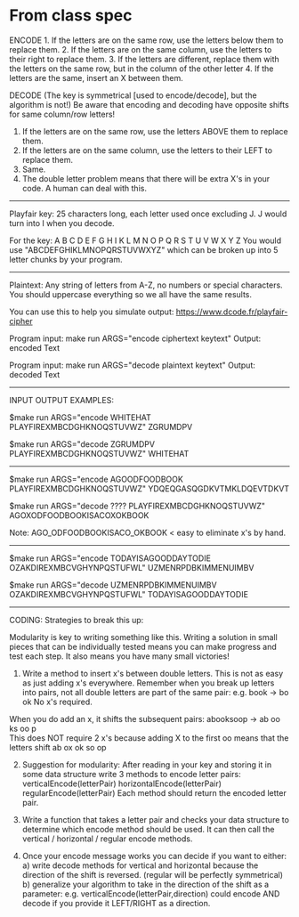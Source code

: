 # From class spec


ENCODE
    1. If the letters are on the same row, use the letters below them to replace them.
    2. If the letters are on the same column, use the letters to their right to replace them.
    3. If the letters are different, replace them with the letters on the same row, but in the column of the other letter
    4. If the letters are the same, insert an X between them.

DECODE (The key is symmetrical [used to encode/decode], but the algorithm is not!)
Be aware that encoding and decoding have opposite shifts for same column/row letters!
 1. If the letters are on the same row, use the letters ABOVE them to replace them.
 2. If the letters are on the same column, use the letters to their LEFT to replace them.
 3. Same.
4. The double letter problem means that there will be extra X's in your code. A human can deal with this.

___
Playfair key: 25 characters long, each letter used once excluding J. J would turn into I when you decode. 

For the key:
A B C D E
F G H I K
L M N O P
Q R S T U
V W X Y Z
You would use "ABCDEFGHIKLMNOPQRSTUVWXYZ" which can be broken up into 5 letter chunks by your program.
___
Plaintext: Any string of letters from A-Z, no numbers or special characters. You should uppercase everything so we all have the same results. 


You can use this to help you simulate output:
https://www.dcode.fr/playfair-cipher 


Program input:
make run ARGS="encode ciphertext keytext"
Output:
encoded Text

Program input:
make run ARGS="decode plaintext keytext"
Output:
decoded Text

_____________________
INPUT OUTPUT EXAMPLES:

$make run ARGS="encode WHITEHAT PLAYFIREXMBCDGHKNOQSTUVWZ"
ZGRUMDPV

$make run ARGS="decode ZGRUMDPV PLAYFIREXMBCDGHKNOQSTUVWZ"
WHITEHAT
___
$make run ARGS="encode AGOODFOODBOOK PLAYFIREXMBCDGHKNOQSTUVWZ"
YDQEQGASQGDKVTMKLDQEVTDKVT

$make run ARGS="decode ???? PLAYFIREXMBCDGHKNOQSTUVWZ"
AGOXODFOODBOOKISACOXOKBOOK

Note: AGO_ODFOODBOOKISACO_OKBOOK < easy to eliminate x's by hand.
___

$make run ARGS="encode TODAYISAGOODDAYTODIE OZAKDIREXMBCVGHYNPQSTUFWL"
UZMENRPDBKIMMENUIMBV

$make run ARGS="decode UZMENRPDBKIMMENUIMBV OZAKDIREXMBCVGHYNPQSTUFWL"
TODAYISAGOODDAYTODIE




_____________________
CODING:
Strategies to break this up:

Modularity is key to writing something like this. Writing a solution in small pieces that can be individually tested means you can make progress and test each step. It also means you have many small victories!


1. Write a method to insert x's between double letters. This is not as easy as just adding x's everywhere. 
Remember when you break up letters into pairs, not all double letters are part of the same pair:
e.g.
book ->  bo  ok
No x's required.

When you do add an x, it shifts the subsequent pairs:
abooksoop -> ab oo ks oo p  
This does NOT require 2 x's because adding X to the first oo means that the letters shift
ab ox ok so op

2. Suggestion for modularity:  After reading in your key and storing it in some data structure write 3 methods to encode letter pairs:
verticalEncode(letterPair)
horizontalEncode(letterPair)
regularEncode(letterPair)
Each method should return the encoded letter pair.

3. Write a function that takes a letter pair and checks your data structure to determine which encode method should be used. It can then call the  vertical / horizontal / regular  encode methods.

4. Once your encode message works you can decide if you want to either:
a) write decode methods for vertical and horizontal because the direction of the shift is reversed. (regular will be perfectly symmetrical)
b) generalize your algorithm to take in the direction of the shift as a parameter:
    e.g. verticalEncode(letterPair,direction)  could encode AND decode if you provide it LEFT/RIGHT as a direction.